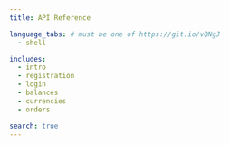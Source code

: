 ```yaml
---
title: API Reference

language_tabs: # must be one of https://git.io/vQNgJ
  - shell

includes:
  - intro
  - registration
  - login
  - balances
  - currencies
  - orders

search: true
---
```

